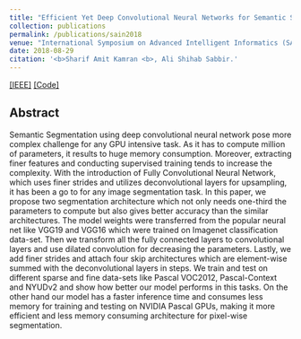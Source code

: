 ```yaml
---
title: "Efficient Yet Deep Convolutional Neural Networks for Semantic Segmentation"
collection: publications
permalink: /publications/sain2018
venue: "International Symposium on Advanced Intelligent Informatics (SAIN)"
date: 2018-08-29
citation: '<b>Sharif Amit Kamran <b>, Ali Shihab Sabbir.'
---
```

[[IEEE]](https://ieeexplore.ieee.org/document/8673354) [[Code]](https://github.com/SharifAmit/DilatedFCNSegmentation)


## Abstract
Semantic Segmentation using deep convolutional neural network pose more complex challenge for any GPU intensive task. As it has to compute million of parameters, it results to huge memory consumption. Moreover, extracting finer features and conducting supervised training tends to increase the complexity. With the introduction of Fully Convolutional Neural Network, which uses finer strides and utilizes deconvolutional layers for upsampling, it has been a go to for any image segmentation task. In this paper, we propose two segmentation architecture which not only needs one-third the parameters to compute but also gives better accuracy than the similar architectures. The model weights were transferred from the popular neural net like VGG19 and VGG16 which were trained on Imagenet classification data-set. Then we transform all the fully connected layers to convolutional layers and use dilated convolution for decreasing the parameters. Lastly, we add finer strides and attach four skip architectures which are element-wise summed with the deconvolutional layers in steps. We train and test on different sparse and fine data-sets like Pascal VOC2012, Pascal-Context and NYUDv2 and show how better our model performs in this tasks. On the other hand our model has a faster inference time and consumes less memory for training and testing on NVIDIA Pascal GPUs, making it more efficient and less memory consuming architecture for pixel-wise segmentation.